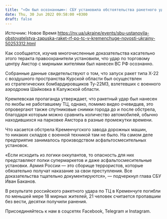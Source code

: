 ```yaml
---
title: "«Он был осознанным»: СБУ установила обстоятельства ракетного удара РФ по ТЦ в Кременчуге — видео"
date: Thu, 30 Jun 2022 09:58:00 +0300
draft: false
---
```

Источник: Новое Время https://nv.ua/ukraine/events/sbu-ustanovila-obstoyatelstva-zapuska-raket-rf-po-tc-v-kremenchuge-novosti-ukrainy-50253312.html


 Как сообщается, изучив многочисленные доказательства касательно этого теракта правоохранители установили, что удар по торговому центру Амстор с мирными жителями был нанесен ВС РФ осознанно.

Собранные данные свидетельствуют о том, что запуск ракет типа Х-22 с воздушного пространства Курской области был осуществлен из стратегических бомбардировщиков Ту-22М3, взлетевших с военного аэродрома Шайковка в Калужской области.

Кремлевская пропаганда утверждает, что ракетный удар был нанесен по якобы не работавшему ТЦ, однако, помимо видео очевидцев, это опровергают также спутниковые снимки города до и после обстрела, благодаря которым можно сравнить количество автомобилей, обычно находившихся на парковке Амстора в разные промежутки времени.

Что касается обстрела Кременчугского завода дорожных машин, то никаких складов с военной техникой там не было. На самом деле предприятие занималось производством асфальтосмесительных установок.

«Если исходить из логики оккупантов, то опасность для них представляют полки супермаркетов и даже асфальтосмесительные установки. Армия России — это сборище террористов, которые обязательно получат наказание за свои преступления. Все доказательства тщательно документируются», — подчеркнул глава СБУ Иван Баканов.

В результате российского ракетного удара по ТЦ в Кременчуге погибли по меньшей мере 18 мирных жителей, 21 человек считается пропавшим без вести, десятки получили ранения.

Присоединяйтесь к нам в соцсетях Facebook, Telegram и Instagram.
